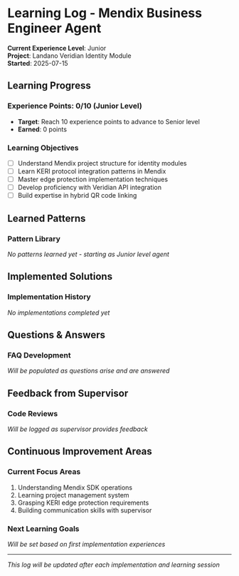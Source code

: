 # Learning Log - Mendix Business Engineer Agent

**Current Experience Level**: Junior  
**Project**: Landano Veridian Identity Module  
**Started**: 2025-07-15  

## Learning Progress

### Experience Points: 0/10 (Junior Level)
- **Target**: Reach 10 experience points to advance to Senior level
- **Earned**: 0 points

### Learning Objectives
- [ ] Understand Mendix project structure for identity modules
- [ ] Learn KERI protocol integration patterns in Mendix
- [ ] Master edge protection implementation techniques
- [ ] Develop proficiency with Veridian API integration
- [ ] Build expertise in hybrid QR code linking

## Learned Patterns

### Pattern Library
*No patterns learned yet - starting as Junior level agent*

## Implemented Solutions

### Implementation History
*No implementations completed yet*

## Questions & Answers

### FAQ Development
*Will be populated as questions arise and are answered*

## Feedback from Supervisor

### Code Reviews
*Will be logged as supervisor provides feedback*

## Continuous Improvement Areas

### Current Focus Areas
1. Understanding Mendix SDK operations
2. Learning project management system
3. Grasping KERI edge protection requirements
4. Building communication skills with supervisor

### Next Learning Goals
*Will be set based on first implementation experiences*

---
*This log will be updated after each implementation and learning session*